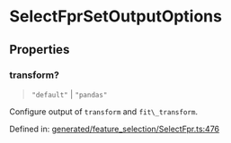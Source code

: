 # SelectFprSetOutputOptions

## Properties

### transform?

> `"default"` \| `"pandas"`

Configure output of `transform` and `fit\_transform`.

Defined in:  [generated/feature\_selection/SelectFpr.ts:476](https://github.com/transitive-bullshit/scikit-learn-ts/blob/92ab806/packages/sklearn/src/generated/feature_selection/SelectFpr.ts#L476)
